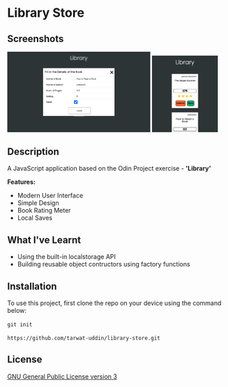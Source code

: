 # Library Store

## Screenshots

<img src="./public/images/screenshots/screenshots-1.png" alt="desktop-screenshot" width="65%"></img>
<img src="./public/images/screenshots/screenshots-2.png" alt="mobile-screenshot" width="30%"></img>

## Description

A JavaScript application based on the Odin Project exercise - **'Library'**

**Features:**

- Modern User Interface
- Simple Design
- Book Rating Meter
- Local Saves

## What I've Learnt

- Using the built-in localstorage API
- Building reusable object contructors using factory functions

## Installation

To use this project, first clone the repo on your device using the command below:

`git init`

`https://github.com/tarwat-uddin/library-store.git`

## License

[GNU General Public License version 3](https://opensource.org/licenses/GPL-3.0)
